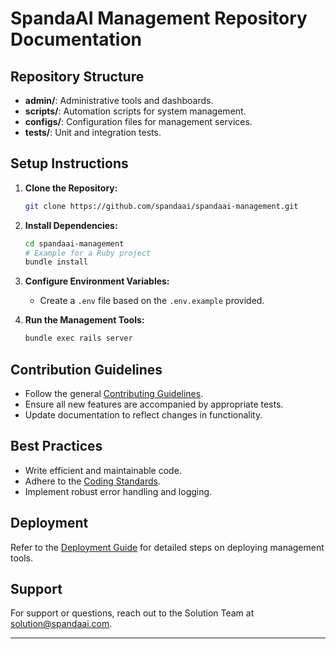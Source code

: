 # SpandaAI Management Repository Documentation

## Repository Structure

- **admin/**: Administrative tools and dashboards.
- **scripts/**: Automation scripts for system management.
- **configs/**: Configuration files for management services.
- **tests/**: Unit and integration tests.

## Setup Instructions

1. **Clone the Repository:**

   ```bash
   git clone https://github.com/spandaai/spandaai-management.git
   ```

2. **Install Dependencies:**

   ```bash
   cd spandaai-management
   # Example for a Ruby project
   bundle install
   ```

3. **Configure Environment Variables:**

   - Create a `.env` file based on the `.env.example` provided.

4. **Run the Management Tools:**

   ```bash
   bundle exec rails server
   ```

## Contribution Guidelines

- Follow the general [Contributing Guidelines](https://github.com/spandaai/spandaai-docs/blob/main/Contributing/README.md).
- Ensure all new features are accompanied by appropriate tests.
- Update documentation to reflect changes in functionality.

## Best Practices

- Write efficient and maintainable code.
- Adhere to the [Coding Standards](https://github.com/spandaai/spandaai-docs/blob/main/Best_Practices/Coding_Standards.md).
- Implement robust error handling and logging.

## Deployment

Refer to the [Deployment Guide](https://github.com/spandaai/spandaai-docs/blob/main/Guides/Deployment_Guide.md) for detailed steps on deploying management tools.

## Support

For support or questions, reach out to the Solution Team at [solution@spandaai.com](mailto:solution@spandaai.com).

---
